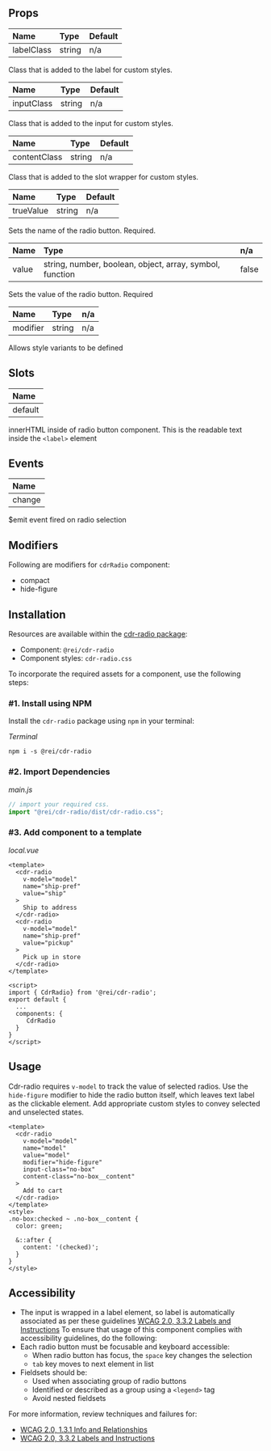 ## Props

| Name       | Type   | Default |
|:-----------|:-------|:--------|
| labelClass | string | n/a     |

Class that is added to the label for custom styles.

| Name       | Type   | Default |
|:-----------|:-------|:--------|
| inputClass | string | n/a     |

Class that is added to the input for custom styles.

| Name         | Type   | Default |
|:-------------|:-------|:--------|
| contentClass | string | n/a     |

Class that is added to the slot wrapper for custom styles.

| Name      | Type   | Default |
|:----------|:-------|:--------|
| trueValue | string | n/a     |

Sets the name of the radio button. Required.

| Name  | Type                                                     | n/a   |
|:------|:---------------------------------------------------------|:------|
| value | string, number, boolean, object, array, symbol, function | false |

Sets the value of the radio button. Required

| Name     | Type   | n/a |
|:---------|:-------|:----|
| modifier | string | n/a |

Allows style variants to be defined

## Slots

| Name    |
|:--------|
| default |

innerHTML inside of radio button component. This is the readable text inside the `<label>` element

## Events

| Name   |
|:-------|
| change |

$emit event fired on radio selection

## Modifiers

Following are modifiers for `cdrRadio` component:

- compact
- hide-figure


## Installation

Resources are available within the [cdr-radio package](https://www.npmjs.com/package/@rei/cdr-radio):

- Component: `@rei/cdr-radio`
- Component styles: `cdr-radio.css`

To incorporate the required assets for a component, use the following steps:

### #1. Install using NPM

Install the `cdr-radio` package using `npm` in your terminal:

_Terminal_

```terminal
npm i -s @rei/cdr-radio
```

### #2. Import Dependencies

_main.js_

```javascript
// import your required css.
import "@rei/cdr-radio/dist/cdr-radio.css";
```

### #3. Add component to a template

_local.vue_

```vue
<template>
  <cdr-radio
    v-model="model"
    name="ship-pref"
    value="ship"
  >
    Ship to address
  </cdr-radio>
  <cdr-radio
    v-model="model"
    name="ship-pref"
    value="pickup"
  >
    Pick up in store
  </cdr-radio>
</template>

<script>
import { CdrRadio} from '@rei/cdr-radio';
export default {
  ...
  components: {
     CdrRadio
  }
}
</script>
```

## Usage

Cdr-radio requires `v-model` to track the value of selected radios.
Use the `hide-figure` modifier to hide the radio button itself, which leaves text label as the clickable element. Add appropriate custom styles to convey selected and unselected states.

```vue
<template>
  <cdr-radio
    v-model="model"
    name="model"
    value="model"
    modifier="hide-figure"
    input-class="no-box"
    content-class="no-box__content"
  >
    Add to cart
  </cdr-radio>
</template>
<style>
.no-box:checked ~ .no-box__content {
  color: green;

  &::after {
    content: '(checked)';
  }
}
</style>
```
## Accessibility

- The input is wrapped in a label element, so label is automatically associated as per these guidelines [WCAG 2.0, 3.3.2 Labels and Instructions](https://www.w3.org/WAI/WCAG21/Understanding/labels-or-instructions.html)
To ensure that usage of this component complies with accessibility guidelines, do the following:
- Each radio button must be focusable and keyboard accessible:
  - When radio button has focus, the `space` key changes the selection
  - `tab` key moves to next element in list
- Fieldsets should be:
  - Used when associating group of radio buttons
  - Identified or described as a group using a `<legend>` tag
  - Avoid nested fieldsets

For more information, review techniques and failures for:
  - [WCAG 2.0,  1.3.1 Info and Relationships](https://www.w3.org/WAI/WCAG21/Understanding/info-and-relationships.html)
  - [WCAG 2.0,  3.3.2 Labels and Instructions](https://www.w3.org/WAI/WCAG21/Understanding/labels-or-instructions.html)